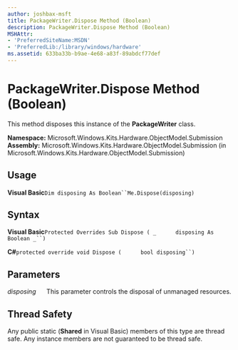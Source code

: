 ```yaml
---
author: joshbax-msft
title: PackageWriter.Dispose Method (Boolean)
description: PackageWriter.Dispose Method (Boolean)
MSHAttr:
- 'PreferredSiteName:MSDN'
- 'PreferredLib:/library/windows/hardware'
ms.assetid: 633ba33b-b9ae-4e68-a83f-89abdcf77def
---
```


# PackageWriter.Dispose Method (Boolean)


This method disposes this instance of the **PackageWriter** class.

**Namespace:** Microsoft.Windows.Kits.Hardware.ObjectModel.Submission **Assembly:** Microsoft.Windows.Kits.Hardware.ObjectModel.Submission (in Microsoft.Windows.Kits.Hardware.ObjectModel.Submission)

## Usage


**Visual Basic**`Dim disposing As Boolean``Me.Dispose(disposing)`

## Syntax


**Visual Basic**`Protected Overrides Sub Dispose ( _`           `disposing As Boolean _``) `

**C#**`protected override void Dispose (`           `bool disposing``)`

## Parameters


*disposing*      This parameter controls the disposal of unmanaged resources.

## Thread Safety


Any public static (**Shared** in Visual Basic) members of this type are thread safe. Any instance members are not guaranteed to be thread safe.

 

 






